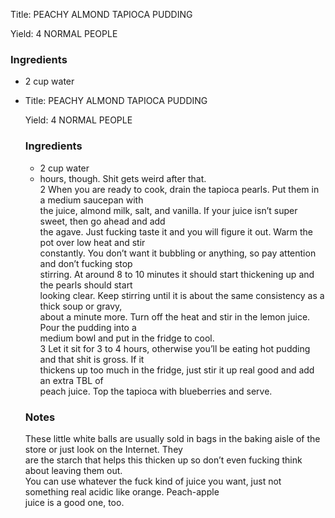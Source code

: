 <!DOCTYPE HTML PUBLIC "-//W3C//DTD HTML 4.0 Transitional//EN">
<html>
  <head>
  <title>PEACHY ALMOND TAPIOCA PUDDING</title><link rel='stylesheet' href='style.css' type='text/css'><meta http-equiv="Content-Style-Stype" content="text/css">
     <meta http-equiv="Content-Type" content="text/html;charset=utf-8">
     </head><body><div class="recipe" itemscope itemtype="http://schema.org/Recipe"><div class='header'><p class="title"><span class="label">Title:</span> <span itemprop="name">PEACHY ALMOND TAPIOCA PUDDING</span></p>
<p class="yields"><span class="label">Yield:</span> <span itemprop="recipeYield">4 NORMAL PEOPLE</span></p>
</div><div class="ing"><h3>Ingredients</h3><ul class="ing"><li class="ing" itemprop="ingredients">2 cup water </li>
<li <!DOCTYPE HTML PUBLIC "-//W3C//DTD HTML 4.0 Transitional//EN">
<html>
  <head>
  <title>PEACHY ALMOND TAPIOCA PUDDING</title><link rel='stylesheet' href='style.css' type='text/css'><meta http-equiv="Content-Style-Stype" content="text/css">
     <meta http-equiv="Content-Type" content="text/html;charset=utf-8">
     </head><body><div class="recipe" itemscope itemtype="http://schema.org/Recipe"><div class='header'><p class="title"><span class="label">Title:</span> <span itemprop="name">PEACHY ALMOND TAPIOCA PUDDING</span></p>
<p class="yields"><span class="label">Yield:</span> <span itemprop="recipeYield">4 NORMAL PEOPLE</span></p>
</div><div class="ing"><h3>Ingredients</h3><ul class="ing"><li class="ing" itemprop="ingredients">2 cup water </li>
<li  go more than 16<br>hours, though. Shit gets weird after that.<br>2 When you are ready to cook, drain the tapioca pearls. Put them in a medium saucepan with<br>the juice, almond milk, salt, and vanilla. If your juice isn’t super sweet, then go ahead and add<br>the agave. Just fucking taste it and you will figure it out. Warm the pot over low heat and stir<br>constantly. You don’t want it bubbling or anything, so pay attention and don’t fucking stop<br>stirring. At around 8 to 10 minutes it should start thickening up and the pearls should start<br>looking clear. Keep stirring until it is about the same consistency as a thick soup or gravy,<br>about a minute more. Turn off the heat and stir in the lemon juice. Pour the pudding into a<br>medium bowl and put in the fridge to cool.<br>3 Let it sit for 3 to 4 hours, otherwise you’ll be eating hot pudding and that shit is gross. If it<br>thickens up too much in the fridge, just stir it up real good and add an extra TBL of<br>peach juice. Top the tapioca with blueberries and serve.</p></div></div><div class="modifications"><h3 class="Notes">Notes</h3><p>These little white balls are usually sold in bags in the baking aisle of the store or just look on the Internet. They<br>are the starch that helps this thicken up so don’t even fucking think about leaving them out.<br> You can use whatever the fuck kind of juice you want, just not something real acidic like orange. Peach-apple<br>juice is a good one, too.</p></div></div>

</body>
</html>